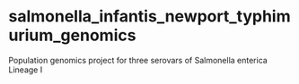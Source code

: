 # salmonella_infantis_newport_typhimurium_genomics
Population genomics project for three serovars of Salmonella enterica Lineage I

